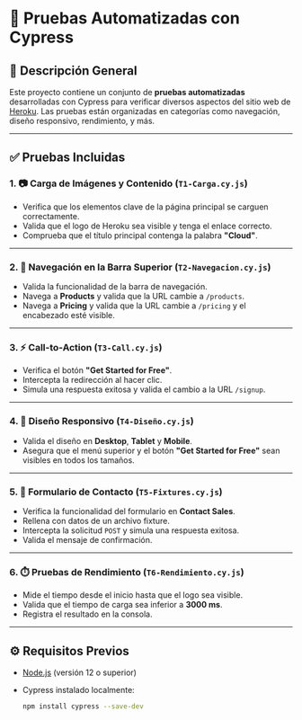 # 🚀 Pruebas Automatizadas con Cypress

## 📄 Descripción General

Este proyecto contiene un conjunto de **pruebas automatizadas** desarrolladas con Cypress para verificar diversos aspectos del sitio web de [Heroku](https://www.heroku.com). Las pruebas están organizadas en categorías como navegación, diseño responsivo, rendimiento, y más.

---

## ✅ Pruebas Incluidas

### 1. 📷 Carga de Imágenes y Contenido (`T1-Carga.cy.js`)
- Verifica que los elementos clave de la página principal se carguen correctamente.
- Valida que el logo de Heroku sea visible y tenga el enlace correcto.
- Comprueba que el título principal contenga la palabra **"Cloud"**.

---

### 2. 🔗 Navegación en la Barra Superior (`T2-Navegacion.cy.js`)
- Valida la funcionalidad de la barra de navegación.
- Navega a **Products** y valida que la URL cambie a `/products`.
- Navega a **Pricing** y valida que la URL cambie a `/pricing` y el encabezado esté visible.

---

### 3. ⚡ Call-to-Action (`T3-Call.cy.js`)
- Verifica el botón **"Get Started for Free"**.
- Intercepta la redirección al hacer clic.
- Simula una respuesta exitosa y valida el cambio a la URL `/signup`.

---

### 4. 📱 Diseño Responsivo (`T4-Diseño.cy.js`)
- Valida el diseño en **Desktop**, **Tablet** y **Mobile**.
- Asegura que el menú superior y el botón **"Get Started for Free"** sean visibles en todos los tamaños.

---

### 5. 📝 Formulario de Contacto (`T5-Fixtures.cy.js`)
- Verifica la funcionalidad del formulario en **Contact Sales**.
- Rellena con datos de un archivo fixture.
- Intercepta la solicitud `POST` y simula una respuesta exitosa.
- Valida el mensaje de confirmación.

---

### 6. ⏱️ Pruebas de Rendimiento (`T6-Rendimiento.cy.js`)
- Mide el tiempo desde el inicio hasta que el logo sea visible.
- Valida que el tiempo de carga sea inferior a **3000 ms**.
- Registra el resultado en la consola.

---

## ⚙️ Requisitos Previos

- [Node.js](https://nodejs.org) (versión 12 o superior)
- Cypress instalado localmente:
  
  ```bash
  npm install cypress --save-dev

